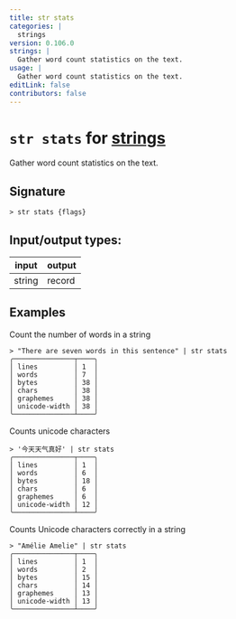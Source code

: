 ```yaml
---
title: str stats
categories: |
  strings
version: 0.106.0
strings: |
  Gather word count statistics on the text.
usage: |
  Gather word count statistics on the text.
editLink: false
contributors: false
---
```

<!-- This file is automatically generated. Please edit the command in https://github.com/nushell/nushell instead. -->

# `str stats` for [strings](/commands/categories/strings.md)

<div class='command-title'>Gather word count statistics on the text.</div>

## Signature

```> str stats {flags} ```


## Input/output types:

| input  | output |
| ------ | ------ |
| string | record |
## Examples

Count the number of words in a string
```nu
> "There are seven words in this sentence" | str stats
╭───────────────┬────╮
│ lines         │ 1  │
│ words         │ 7  │
│ bytes         │ 38 │
│ chars         │ 38 │
│ graphemes     │ 38 │
│ unicode-width │ 38 │
╰───────────────┴────╯
```

Counts unicode characters
```nu
> '今天天气真好' | str stats
╭───────────────┬────╮
│ lines         │ 1  │
│ words         │ 6  │
│ bytes         │ 18 │
│ chars         │ 6  │
│ graphemes     │ 6  │
│ unicode-width │ 12 │
╰───────────────┴────╯
```

Counts Unicode characters correctly in a string
```nu
> "Amélie Amelie" | str stats
╭───────────────┬────╮
│ lines         │ 1  │
│ words         │ 2  │
│ bytes         │ 15 │
│ chars         │ 14 │
│ graphemes     │ 13 │
│ unicode-width │ 13 │
╰───────────────┴────╯
```
